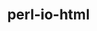 ---
title: "perl-io-html"
layout: cache
categories: [package, v0.18.1]
meta: {"versions": ["1.001"], "compilers": ["gcc@=7.3.1"], "oss": ["amzn2"], "platforms": ["linux"], "targets": ["aarch64", "graviton2", "x86_64_v3", "x86_64_v4"], "stacks": ["aws-ahug", "aws-ahug-aarch64", "root"], "num_specs": 4, "num_specs_by_stack": {"aws-ahug-aarch64": 2, "root": 4, "aws-ahug": 2}}
spec_details: [{"hash": "apwttoa6brxo2jsnhq54vppl6rlb36pc", "compiler": "gcc@=7.3.1", "versions": ["1.001"], "os": "amzn2", "platform": "linux", "target": "aarch64", "variants": [], "stacks": ["aws-ahug-aarch64", "root"], "size": "-", "tarball": "https://binaries.spack.io/v0.18.1/build_cache/linux-amzn2-aarch64/gcc-7.3.1/perl-io-html-1.001/linux-amzn2-aarch64-gcc-7.3.1-perl-io-html-1.001-apwttoa6brxo2jsnhq54vppl6rlb36pc.spack"}, {"hash": "nyqmyepkwkxow57ztishozdzawpc6l7g", "compiler": "gcc@=7.3.1", "versions": ["1.001"], "os": "amzn2", "platform": "linux", "target": "x86_64_v4", "variants": [], "stacks": ["root", "aws-ahug"], "size": "-", "tarball": "https://binaries.spack.io/v0.18.1/build_cache/linux-amzn2-x86_64_v4/gcc-7.3.1/perl-io-html-1.001/linux-amzn2-x86_64_v4-gcc-7.3.1-perl-io-html-1.001-nyqmyepkwkxow57ztishozdzawpc6l7g.spack"}, {"hash": "xgfgrb6ghiea2mk7cqdx6uvrnebinj4z", "compiler": "gcc@=7.3.1", "versions": ["1.001"], "os": "amzn2", "platform": "linux", "target": "graviton2", "variants": [], "stacks": ["aws-ahug-aarch64", "root"], "size": "-", "tarball": "https://binaries.spack.io/v0.18.1/build_cache/linux-amzn2-graviton2/gcc-7.3.1/perl-io-html-1.001/linux-amzn2-graviton2-gcc-7.3.1-perl-io-html-1.001-xgfgrb6ghiea2mk7cqdx6uvrnebinj4z.spack"}, {"hash": "qyqhcx457uj3h7mgzj557msfi77wkgqr", "compiler": "gcc@=7.3.1", "versions": ["1.001"], "os": "amzn2", "platform": "linux", "target": "x86_64_v3", "variants": [], "stacks": ["root", "aws-ahug"], "size": "-", "tarball": "https://binaries.spack.io/v0.18.1/build_cache/linux-amzn2-x86_64_v3/gcc-7.3.1/perl-io-html-1.001/linux-amzn2-x86_64_v3-gcc-7.3.1-perl-io-html-1.001-qyqhcx457uj3h7mgzj557msfi77wkgqr.spack"}]
---